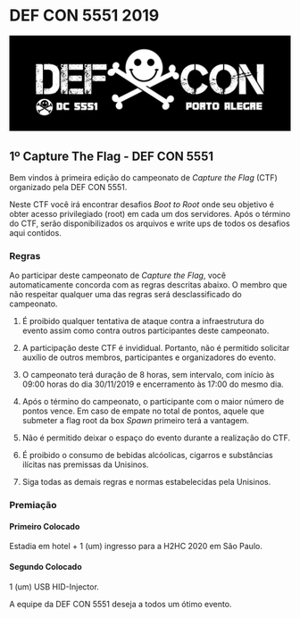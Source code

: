 # DEF CON 5551 2019

![](defcon5551.jpg)

## 1º Capture The Flag - DEF CON 5551

Bem vindos à primeira edição do campeonato de _Capture the Flag_ (CTF) organizado pela DEF CON 5551.

Neste CTF você irá encontrar desafios _Boot to Root_ onde seu objetivo é obter acesso privilegiado (root) em cada um dos servidores. Após o término do CTF, serão disponibilizados os arquivos e write ups de todos os desafios aqui contidos.

### Regras

Ao participar deste campeonato de _Capture the Flag_, você automaticamente concorda com as regras descritas abaixo. O membro que não respeitar qualquer uma das regras será desclassificado do campeonato.

1. É proibido qualquer tentativa de ataque contra a infraestrutura do evento assim como contra outros participantes deste campeonato.
2. A participação deste CTF é invididual. Portanto, não é permitido solicitar auxílio de outros membros, participantes e organizadores do evento.
3. O campeonato terá duração de 8 horas, sem intervalo, com início às 09:00 horas do dia 30/11/2019 e encerramento às 17:00 do mesmo dia.
4. Após o término do campeonato, o participante com o maior número de pontos vence. Em caso de empate no total de pontos, aquele que submeter a flag root da box *Spawn* primeiro terá a vantagem.

5. Não é permitido deixar o espaço do evento durante a realização do CTF.
6. É proibido o consumo de bebidas alcóolicas, cigarros e substâncias ilícitas nas premissas da Unisinos.
7. Siga todas as demais regras e normas estabelecidas pela Unisinos.

### Premiação

#### Primeiro Colocado

Estadia em hotel + 1 (um) ingresso para a H2HC 2020 em São Paulo.

#### Segundo Colocado

1 (um) USB HID-Injector.

A equipe da DEF CON 5551 deseja a todos um ótimo evento.
